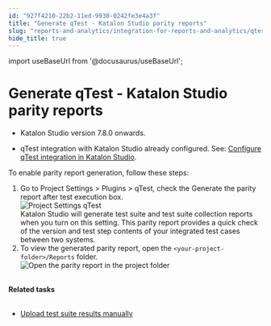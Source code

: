 ```yaml
---
id: "927f4210-22b2-11ed-9930-0242fe3e4a3f"
title: "Generate qTest - Katalon Studio parity reports"
slug: "reports-and-analytics/integration-for-reports-and-analytics/qtest-integration/generate-qtest---katalon-studio-parity-reports"
hide_title: true
---
```

import useBaseUrl from '@docusaurus/useBaseUrl';


# <a id="task-7028" class="anchor_top_offset"/><a id="ariaid-title1" class="anchor_top_offset"/>Generate qTest - <span xmlns="http://www.w3.org/1999/xhtml" className="ph">Katalon Studio</span>  parity reports

<div xmlns="http://www.w3.org/1999/xhtml" className="section prereq p">
  <ul className="ul"><li className="li">
      <p className="p"><span className="ph">Katalon Studio</span> version 7.8.0 onwards.</p>
    </li><li className="li">
      <p className="p">qTest integration with <span className="ph">Katalon Studio</span> already configured. See: <a className="xref" href="/test-management/integration-for-test-management/configure-qtest-integration-in-katalon-studio">Configure qTest integration in <span className="ph">Katalon Studio</span></a>.</p>
    </li></ul>
</div>
<section xmlns="http://www.w3.org/1999/xhtml" className="section context">To enable parity report generation, follow these steps:</section> 
<ol xmlns="http://www.w3.org/1999/xhtml" className="ol steps"><li className="li step stepexpand"><span className="ph cmd">Go to <span className="ph uicontrol">Project Settings</span> &gt; <span className="ph uicontrol">Plugins</span> &gt; <span className="ph uicontrol">qTest</span>, check the <span className="ph uicontrol">Generate the parity report after test execution</span> box.</span><div className="itemgroup stepxmp"><img className="image" width={700} src={useBaseUrl("/919186b0-22b2-11ed-9930-0242fe3e4a3f.png")} alt="Project Settings qTest" /></div><div className="itemgroup stepresult"><span className="ph">Katalon Studio</span> will generate test suite and test suite collection reports when you turn on this setting. This parity report provides a quick check of the version and test step contents of your integrated test cases between two systems.</div></li><li className="li step stepexpand"><span className="ph cmd">To view the generated parity report, open the <code className="ph codeph">&lt;your-project-folder&gt;/Reports</code> folder.</span><div className="itemgroup stepxmp"><img className="image" src={useBaseUrl("https://github.com/katalon-studio/docs-images/raw/master/katalon-studio/docs/enable-qtest-integration/parity-report-html.png")} width={600} alt="Open the parity report in the project folder" /><br /><br /></div></li></ol> 
<nav xmlns="http://www.w3.org/1999/xhtml" role="navigation" className="related-links"><div className="linklist relinfo reltasks"><strong>Related tasks</strong><br /><br /><ul className="linklist"><li className="linklist"><a className="link" href="/reports-and-analytics/integration-for-reports-and-analytics/qtest-integration/view-and-upload-katalon-studio-test-execution-results-to-qtest#task-3059">Upload test suite results manually</a></li></ul></div></nav> 
